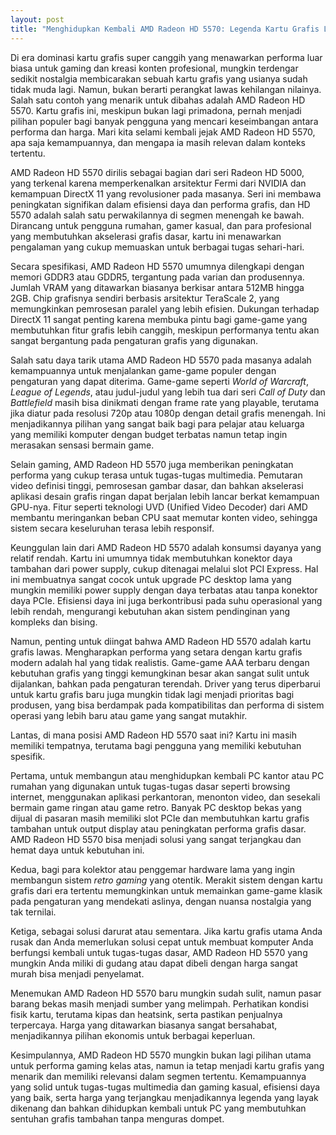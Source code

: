 ```yaml
---
layout: post
title: "Menghidupkan Kembali AMD Radeon HD 5570: Legenda Kartu Grafis Lawas"
---
```


Di era dominasi kartu grafis super canggih yang menawarkan performa luar biasa untuk gaming dan kreasi konten profesional, mungkin terdengar sedikit nostalgia membicarakan sebuah kartu grafis yang usianya sudah tidak muda lagi. Namun, bukan berarti perangkat lawas kehilangan nilainya. Salah satu contoh yang menarik untuk dibahas adalah AMD Radeon HD 5570. Kartu grafis ini, meskipun bukan lagi primadona, pernah menjadi pilihan populer bagi banyak pengguna yang mencari keseimbangan antara performa dan harga. Mari kita selami kembali jejak AMD Radeon HD 5570, apa saja kemampuannya, dan mengapa ia masih relevan dalam konteks tertentu.

AMD Radeon HD 5570 dirilis sebagai bagian dari seri Radeon HD 5000, yang terkenal karena memperkenalkan arsitektur Fermi dari NVIDIA dan kemampuan DirectX 11 yang revolusioner pada masanya. Seri ini membawa peningkatan signifikan dalam efisiensi daya dan performa grafis, dan HD 5570 adalah salah satu perwakilannya di segmen menengah ke bawah. Dirancang untuk pengguna rumahan, gamer kasual, dan para profesional yang membutuhkan akselerasi grafis dasar, kartu ini menawarkan pengalaman yang cukup memuaskan untuk berbagai tugas sehari-hari.

Secara spesifikasi, AMD Radeon HD 5570 umumnya dilengkapi dengan memori GDDR3 atau GDDR5, tergantung pada varian dan produsennya. Jumlah VRAM yang ditawarkan biasanya berkisar antara 512MB hingga 2GB. Chip grafisnya sendiri berbasis arsitektur TeraScale 2, yang memungkinkan pemrosesan paralel yang lebih efisien. Dukungan terhadap DirectX 11 sangat penting karena membuka pintu bagi game-game yang membutuhkan fitur grafis lebih canggih, meskipun performanya tentu akan sangat bergantung pada pengaturan grafis yang digunakan.

Salah satu daya tarik utama AMD Radeon HD 5570 pada masanya adalah kemampuannya untuk menjalankan game-game populer dengan pengaturan yang dapat diterima. Game-game seperti *World of Warcraft*, *League of Legends*, atau judul-judul yang lebih tua dari seri *Call of Duty* dan *Battlefield* masih bisa dinikmati dengan frame rate yang playable, terutama jika diatur pada resolusi 720p atau 1080p dengan detail grafis menengah. Ini menjadikannya pilihan yang sangat baik bagi para pelajar atau keluarga yang memiliki komputer dengan budget terbatas namun tetap ingin merasakan sensasi bermain game.

Selain gaming, AMD Radeon HD 5570 juga memberikan peningkatan performa yang cukup terasa untuk tugas-tugas multimedia. Pemutaran video definisi tinggi, pemrosesan gambar dasar, dan bahkan akselerasi aplikasi desain grafis ringan dapat berjalan lebih lancar berkat kemampuan GPU-nya. Fitur seperti teknologi UVD (Unified Video Decoder) dari AMD membantu meringankan beban CPU saat memutar konten video, sehingga sistem secara keseluruhan terasa lebih responsif.

Keunggulan lain dari AMD Radeon HD 5570 adalah konsumsi dayanya yang relatif rendah. Kartu ini umumnya tidak membutuhkan konektor daya tambahan dari power supply, cukup ditenagai melalui slot PCI Express. Hal ini membuatnya sangat cocok untuk upgrade PC desktop lama yang mungkin memiliki power supply dengan daya terbatas atau tanpa konektor daya PCIe. Efisiensi daya ini juga berkontribusi pada suhu operasional yang lebih rendah, mengurangi kebutuhan akan sistem pendinginan yang kompleks dan bising.

Namun, penting untuk diingat bahwa AMD Radeon HD 5570 adalah kartu grafis lawas. Mengharapkan performa yang setara dengan kartu grafis modern adalah hal yang tidak realistis. Game-game AAA terbaru dengan kebutuhan grafis yang tinggi kemungkinan besar akan sangat sulit untuk dijalankan, bahkan pada pengaturan terendah. Driver yang terus diperbarui untuk kartu grafis baru juga mungkin tidak lagi menjadi prioritas bagi produsen, yang bisa berdampak pada kompatibilitas dan performa di sistem operasi yang lebih baru atau game yang sangat mutakhir.

Lantas, di mana posisi AMD Radeon HD 5570 saat ini? Kartu ini masih memiliki tempatnya, terutama bagi pengguna yang memiliki kebutuhan spesifik.

Pertama, untuk membangun atau menghidupkan kembali PC kantor atau PC rumahan yang digunakan untuk tugas-tugas dasar seperti browsing internet, menggunakan aplikasi perkantoran, menonton video, dan sesekali bermain game ringan atau game retro. Banyak PC desktop bekas yang dijual di pasaran masih memiliki slot PCIe dan membutuhkan kartu grafis tambahan untuk output display atau peningkatan performa grafis dasar. AMD Radeon HD 5570 bisa menjadi solusi yang sangat terjangkau dan hemat daya untuk kebutuhan ini.

Kedua, bagi para kolektor atau penggemar hardware lama yang ingin membangun sistem *retro gaming* yang otentik. Merakit sistem dengan kartu grafis dari era tertentu memungkinkan untuk memainkan game-game klasik pada pengaturan yang mendekati aslinya, dengan nuansa nostalgia yang tak ternilai.

Ketiga, sebagai solusi darurat atau sementara. Jika kartu grafis utama Anda rusak dan Anda memerlukan solusi cepat untuk membuat komputer Anda berfungsi kembali untuk tugas-tugas dasar, AMD Radeon HD 5570 yang mungkin Anda miliki di gudang atau dapat dibeli dengan harga sangat murah bisa menjadi penyelamat.

Menemukan AMD Radeon HD 5570 baru mungkin sudah sulit, namun pasar barang bekas masih menjadi sumber yang melimpah. Perhatikan kondisi fisik kartu, terutama kipas dan heatsink, serta pastikan penjualnya terpercaya. Harga yang ditawarkan biasanya sangat bersahabat, menjadikannya pilihan ekonomis untuk berbagai keperluan.

Kesimpulannya, AMD Radeon HD 5570 mungkin bukan lagi pilihan utama untuk performa gaming kelas atas, namun ia tetap menjadi kartu grafis yang menarik dan memiliki relevansi dalam segmen tertentu. Kemampuannya yang solid untuk tugas-tugas multimedia dan gaming kasual, efisiensi daya yang baik, serta harga yang terjangkau menjadikannya legenda yang layak dikenang dan bahkan dihidupkan kembali untuk PC yang membutuhkan sentuhan grafis tambahan tanpa menguras dompet.

